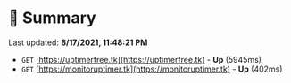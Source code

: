 # 📖 Summary
Last updated: **8/17/2021, 11:48:21 PM**

- `GET` [https://uptimerfree.tk](https://uptimerfree.tk) - **Up** (5945ms)
- `GET` [https://monitoruptimer.tk](https://monitoruptimer.tk) - **Up** (402ms)

